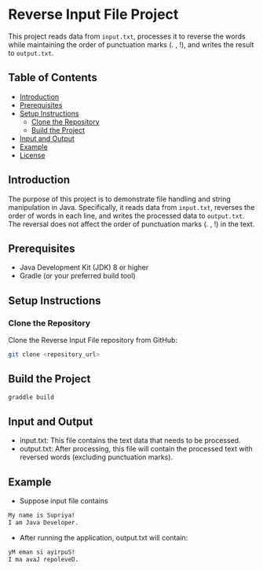 # Reverse Input File Project

This project reads data from `input.txt`, processes it to reverse the words while maintaining the order of punctuation marks (. , !), and writes the result to `output.txt`.

## Table of Contents
- [Introduction](#introduction)
- [Prerequisites](#prerequisites)
- [Setup Instructions](#setup-instructions)
  - [Clone the Repository](#clone-the-repository)
  - [Build the Project](#build-the-project)
- [Input and Output](#input-and-output)
- [Example](#example)
- [License](#license)

## Introduction
The purpose of this project is to demonstrate file handling and string manipulation in Java. Specifically, it reads data from `input.txt`, reverses the order of words in each line, and writes the processed data to `output.txt`. The reversal does not affect the order of punctuation marks (. , !) in the text.

## Prerequisites
- Java Development Kit (JDK) 8 or higher
- Gradle (or your preferred build tool)

## Setup Instructions
### Clone the Repository
Clone the Reverse Input File repository from GitHub:
```bash
git clone <repository_url>
```

## Build the Project
```bash
graddle build
```

## Input and Output
- input.txt: This file contains the text data that needs to be processed.
- output.txt: After processing, this file will contain the processed text with reversed words (excluding punctuation marks).

## Example
- Suppose input file contains
```bash
My name is Supriya!
I am Java Developer.
```
- After running the application, output.txt will contain:
```bash
yM eman si ayirpuS!
I ma avaJ repoleveD.
```




